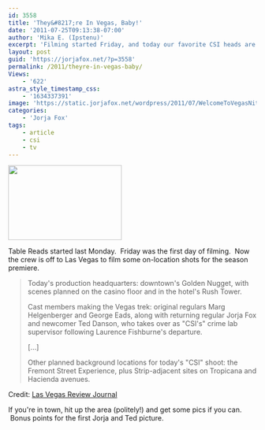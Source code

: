 ```yaml
---
id: 3558
title: 'They&#8217;re In Vegas, Baby!'
date: '2011-07-25T09:13:38-07:00'
author: 'Mika E. (Ipstenu)'
excerpt: 'Filming started Friday, and today our favorite CSI heads are off in Vegas to film at the Golden Nugget.'
layout: post
guid: 'https://jorjafox.net/?p=3558'
permalink: /2011/theyre-in-vegas-baby/
Views:
    - '622'
astra_style_timestamp_css:
    - '1634337391'
image: 'https://static.jorjafox.net/wordpress/2011/07/WelcomeToVegasNite.jpeg'
categories:
    - 'Jorja Fox'
tags:
    - article
    - csi
    - tv
---
```


<img class="aligncenter" title="WelcomeToVegasNite" src="//static.jorjafox.net/wordpress/2011/07/WelcomeToVegasNite-211x140.jpeg" alt="" width="230" height="152" />

Table Reads started last Monday.  Friday was the first day of filming.  Now the crew is off to Las Vegas to film some on-location shots for the season premiere.
<blockquote>Today's production headquarters: downtown's Golden Nugget, with scenes planned on the casino floor and in the hotel's Rush Tower.

Cast members making the Vegas trek: original regulars Marg Helgenberger and George Eads, along with returning regular Jorja Fox and newcomer Ted Danson, who takes over as "CSI's" crime lab supervisor following Laurence Fishburne's departure.

[...]

Other planned background locations for today's "CSI" shoot: the Fremont Street Experience, plus Strip-adjacent sites on Tropicana and Hacienda avenues.</blockquote>
Credit: <a href="http://www.lvrj.com/neon/-csi-shooting-at-golden-nugget-126103533.html">Las Vegas Review Journal</a>

If you're in town, hit up the area (politely!) and get some pics if you can.  Bonus points for the first Jorja and Ted picture.
